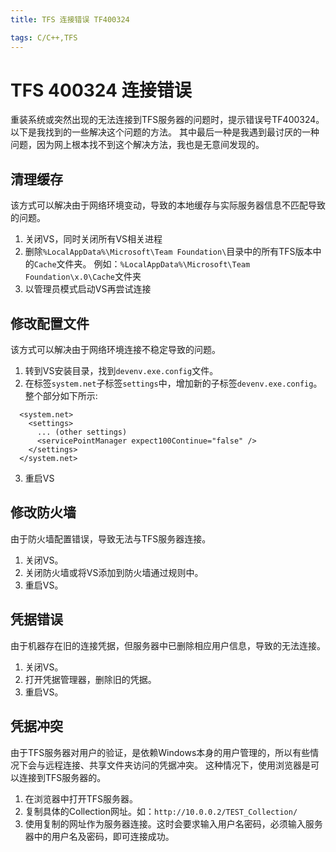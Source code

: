 ```yaml
---
title: TFS 连接错误 TF400324

tags: C/C++,TFS
---
```


# TFS 400324 连接错误

重装系统或突然出现的无法连接到TFS服务器的问题时，提示错误号TF400324。
以下是我找到的一些解决这个问题的方法。
其中最后一种是我遇到最讨厌的一种问题，因为网上根本找不到这个解决方法，我也是无意间发现的。

## 清理缓存
该方式可以解决由于网络环境变动，导致的本地缓存与实际服务器信息不匹配导致的问题。
1. 关闭VS，同时关闭所有VS相关进程
2. 删除`%LocalAppData%\Microsoft\Team Foundation\`目录中的所有TFS版本中的`Cache`文件夹。
例如：`%LocalAppData%\Microsoft\Team Foundation\x.0\Cache`文件夹
3. 以管理员模式启动VS再尝试连接

## 修改配置文件
该方式可以解决由于网络环境连接不稳定导致的问题。
1. 转到VS安装目录，找到`devenv.exe.config`文件。
2. 在标签`system.net`子标签`settings`中，增加新的子标签`devenv.exe.config`。整个部分如下所示:
```
  <system.net>
    <settings>
      ... (other settings)
      <servicePointManager expect100Continue="false" />
    </settings>
  </system.net>
```
3. 重启VS

## 修改防火墙
由于防火墙配置错误，导致无法与TFS服务器连接。
1. 关闭VS。
2. 关闭防火墙或将VS添加到防火墙通过规则中。
3. 重启VS。

## 凭据错误
由于机器存在旧的连接凭据，但服务器中已删除相应用户信息，导致的无法连接。
1. 关闭VS。
2. 打开凭据管理器，删除旧的凭据。
3. 重启VS。

## 凭据冲突
由于TFS服务器对用户的验证，是依赖Windows本身的用户管理的，所以有些情况下会与远程连接、共享文件夹访问的凭据冲突。
这种情况下，使用浏览器是可以连接到TFS服务器的。
1. 在浏览器中打开TFS服务器。
2. 复制具体的Collection网址。如：`http://10.0.0.2/TEST_Collection/`
3. 使用复制的网址作为服务器连接。这时会要求输入用户名密码，必须输入服务器中的用户名及密码，即可连接成功。


